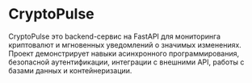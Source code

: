 # CryptoPulse
CryptoPulse это backend-сервис на FastAPI для мониторинга криптовалют и мгновенных уведомлений о значимых изменениях. Проект демонстрирует навыки асинхронного программирования, безопасной аутентификации, интеграции с внешними API, работы с базами данных и контейнеризации.
